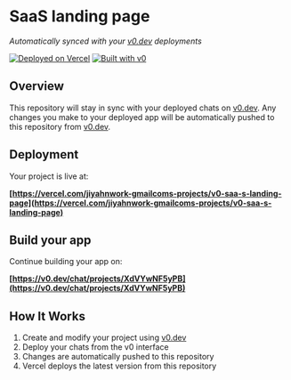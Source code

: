 # SaaS landing page

*Automatically synced with your [v0.dev](https://v0.dev) deployments*

[![Deployed on Vercel](https://img.shields.io/badge/Deployed%20on-Vercel-black?style=for-the-badge&logo=vercel)](https://vercel.com/jiyahnwork-gmailcoms-projects/v0-saa-s-landing-page)
[![Built with v0](https://img.shields.io/badge/Built%20with-v0.dev-black?style=for-the-badge)](https://v0.dev/chat/projects/XdVYwNF5yPB)

## Overview

This repository will stay in sync with your deployed chats on [v0.dev](https://v0.dev).
Any changes you make to your deployed app will be automatically pushed to this repository from [v0.dev](https://v0.dev).

## Deployment

Your project is live at:

**[https://vercel.com/jiyahnwork-gmailcoms-projects/v0-saa-s-landing-page](https://vercel.com/jiyahnwork-gmailcoms-projects/v0-saa-s-landing-page)**

## Build your app

Continue building your app on:

**[https://v0.dev/chat/projects/XdVYwNF5yPB](https://v0.dev/chat/projects/XdVYwNF5yPB)**

## How It Works

1. Create and modify your project using [v0.dev](https://v0.dev)
2. Deploy your chats from the v0 interface
3. Changes are automatically pushed to this repository
4. Vercel deploys the latest version from this repository